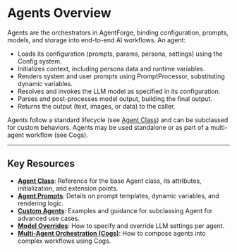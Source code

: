 # Agents Overview

Agents are the orchestrators in AgentForge, binding configuration, prompts, models, and storage into end-to-end AI workflows. An agent:

- Loads its configuration (prompts, params, persona, settings) using the Config system.
- Initializes context, including persona data and runtime variables.
- Renders system and user prompts using PromptProcessor, substituting dynamic variables.
- Resolves and invokes the LLM model as specified in its configuration.
- Parses and post-processes model output, building the final output.
- Returns the output (text, images, or data) to the caller.

Agents follow a standard lifecycle (see [Agent Class](AgentClass.md)) and can be subclassed for custom behaviors. Agents may be used standalone or as part of a multi-agent workflow (see Cogs).

---

## Key Resources

- **[Agent Class](AgentClass.md)**: Reference for the base Agent class, its attributes, initialization, and extension points.
- **[Agent Prompts](AgentPrompts.md)**: Details on prompt templates, dynamic variables, and rendering logic.
- **[Custom Agents](CustomAgents.md)**: Examples and guidance for subclassing Agent for advanced use cases.
- **[Model Overrides](../settings/models.md#specifying-model-overrides-in-agents)**: How to specify and override LLM settings per agent.
- **[Multi-Agent Orchestration (Cogs)](../cogs/cogs.md)**: How to compose agents into complex workflows using Cogs.

